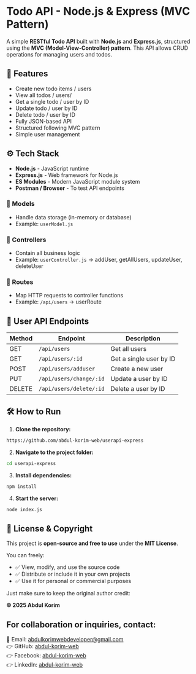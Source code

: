 # Todo API - Node.js & Express (MVC Pattern)

A simple **RESTful Todo API** built with **Node.js** and **Express.js**, structured using the **MVC (Model-View-Controller) pattern**. This API allows CRUD operations for managing users and todos.

## 🚀 Features

- Create new todo items / users
- View all todos / users/
- Get a single todo / user by ID
- Update todo / user by ID
- Delete todo / user by ID
- Fully JSON-based API
- Structured following MVC pattern
- Simple user management

## ⚙️ Tech Stack

- **Node.js** - JavaScript runtime
- **Express.js** - Web framework for Node.js
- **ES Modules** - Modern JavaScript module system
- **Postman / Browser** - To test API endpoints


### 🔹 Models

- Handle data storage (in-memory or database)
- Example: `userModel.js`

### 🔹 Controllers

- Contain all business logic
- Example: `userController.js` → addUser, getAllUsers, updateUser, deleteUser

### 🔹 Routes

- Map HTTP requests to controller functions
- Example: `/api/users` → userRoute

## 📌 User API Endpoints

| Method | Endpoint         | Description                  |
|--------|-----------------|------------------------------|
| GET    | `/api/users`     | Get all users               |
| GET    | `/api/users/:id` | Get a single user by ID     |
| POST   | `/api/users/adduser`     | Create a new user           |
| PUT    | `/api/users/change/:id` | Update a user by ID         |
| DELETE | `/api/users/delete/:id` | Delete a user by ID         |


## 🛠️ How to Run

1. **Clone the repository:**
```bash
https://github.com/abdul-korim-web/userapi-express
```
2. **Navigate to the project folder:**
```bash
cd userapi-express
```
3. **Install dependencies:**
```bash
npm install

```
4. **Start the server:**
```bash
node index.js
```

## 📜 License & Copyright

This project is **open-source and free to use** under the **MIT License**.  

You can freely:
- ✅ View, modify, and use the source code  
- ✅ Distribute or include it in your own projects  
- ✅ Use it for personal or commercial purposes  

Just make sure to keep the original author credit:

**© 2025 Abdul Korim**

## For collaboration or inquiries, contact:  
📧 Email: abdulkorimwebdeveloper@gmail.com <br> 
👉 GitHub: [abdul-korim-web](https://github.com/abdul-korim-web) <br>
👉 Facebook: [abdul-korim-web](https://www.facebook.com/abdulkorimweb) <br>
👉 LinkedIn: [abdul-korim-web](https://www.linkedin.com/in/abdul-korim-web/) <br>

